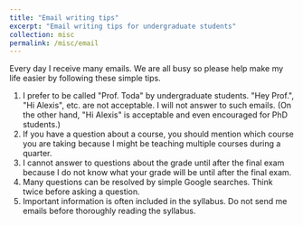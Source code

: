 ```yaml
---
title: "Email writing tips"
excerpt: "Email writing tips for undergraduate students"
collection: misc
permalink: /misc/email
---
```


Every day I receive many emails. We are all busy so please help make my life easier by following these simple tips.
1. I prefer to be called "Prof. Toda" by undergraduate students. "Hey Prof.", "Hi Alexis", etc. are not acceptable. I will not answer to such emails. (On the other hand, "Hi Alexis" is acceptable and even encouraged for PhD students.)
1. If you have a question about a course, you should mention which course you are taking because I might be teaching multiple courses during a quarter.
1. I cannot answer to questions about the grade until after the final exam because I do not know what your grade will be until after the final exam.
1. Many questions can be resolved by simple Google searches. Think twice before asking a question.
1. Important information is often included in the syllabus. Do not send me emails before thoroughly reading the syllabus.
